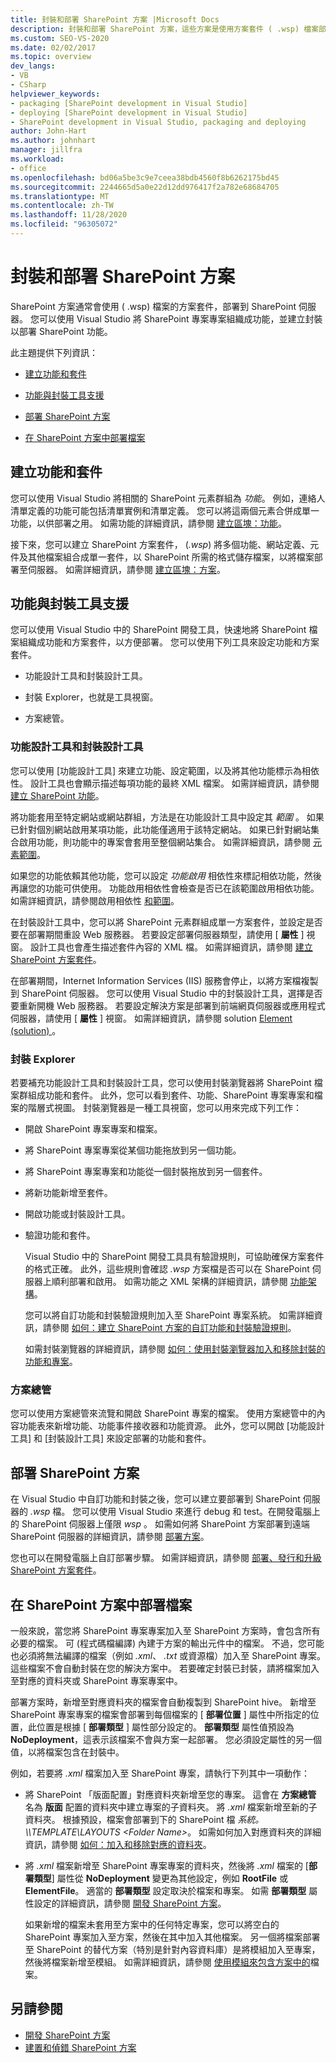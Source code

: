 ```yaml
---
title: 封裝和部署 SharePoint 方案 |Microsoft Docs
description: 封裝和部署 SharePoint 方案，這些方案是使用方案套件 ( .wsp) 檔案部署到 SharePoint 伺服器。
ms.custom: SEO-VS-2020
ms.date: 02/02/2017
ms.topic: overview
dev_langs:
- VB
- CSharp
helpviewer_keywords:
- packaging [SharePoint development in Visual Studio]
- deploying [SharePoint development in Visual Studio]
- SharePoint development in Visual Studio, packaging and deploying
author: John-Hart
ms.author: johnhart
manager: jillfra
ms.workload:
- office
ms.openlocfilehash: bd06a5be3c9e7ceea38bdb4560f8b6262175bd45
ms.sourcegitcommit: 2244665d5a0e22d12dd976417f2a782e68684705
ms.translationtype: MT
ms.contentlocale: zh-TW
ms.lasthandoff: 11/28/2020
ms.locfileid: "96305072"
---
```

# <a name="package-and-deploy-sharepoint-solutions"></a>封裝和部署 SharePoint 方案
  SharePoint 方案通常會使用 ( .wsp) 檔案的方案套件，部署到 SharePoint 伺服器。 您可以使用 Visual Studio 將 SharePoint 專案專案組織成功能，並建立封裝以部署 SharePoint 功能。

 此主題提供下列資訊：

- [建立功能和套件](#create-features-and-packages)

- [功能與封裝工具支援](#feature-and-packaging-tool-support)

- [部署 SharePoint 方案](#deploy-sharepoint-solutions)

- [在 SharePoint 方案中部署檔案](#deploy-files-in-sharepoint-solutions)

## <a name="create-features-and-packages"></a>建立功能和套件
 您可以使用 Visual Studio 將相關的 SharePoint 元素群組為 *功能*。 例如，連絡人清單定義的功能可能包括清單實例和清單定義。 您可以將這兩個元素合併成單一功能，以供部署之用。 如需功能的詳細資訊，請參閱 [建立區塊：功能](/previous-versions/office/developer/sharepoint-2010/ee537350(v=office.14))。

 接下來，您可以建立 SharePoint 方案套件， (*.wsp*) 將多個功能、網站定義、元件及其他檔案組合成單一套件，以 SharePoint 所需的格式儲存檔案，以將檔案部署至伺服器。 如需詳細資訊，請參閱 [建立區塊：方案](/previous-versions/office/developer/sharepoint-2010/ee537008(v=office.14))。

## <a name="feature-and-packaging-tool-support"></a>功能與封裝工具支援
 您可以使用 Visual Studio 中的 SharePoint 開發工具，快速地將 SharePoint 檔案組織成功能和方案套件，以方便部署。 您可以使用下列工具來設定功能和方案套件。

- 功能設計工具和封裝設計工具。

- 封裝 Explorer，也就是工具視窗。

- 方案總管。

### <a name="feature-designer-and-package-designer"></a>功能設計工具和封裝設計工具
 您可以使用 [功能設計工具] 來建立功能、設定範圍，以及將其他功能標示為相依性。 設計工具也會顯示描述每項功能的最終 XML 檔案。 如需詳細資訊，請參閱 [建立 SharePoint 功能](../sharepoint/creating-sharepoint-features.md)。

 將功能套用至特定網站或網站群組，方法是在功能設計工具中設定其 *範圍* 。 如果已針對個別網站啟用某項功能，此功能僅適用于該特定網站。 如果已針對網站集合啟用功能，則功能中的專案會套用至整個網站集合。 如需詳細資訊，請參閱 [元素範圍](/previous-versions/office/developer/sharepoint-2010/ms476615(v=office.14))。

 如果您的功能依賴其他功能，您可以設定 *功能啟用* 相依性來標記相依功能，然後再讓您的功能可供使用。 功能啟用相依性會檢查是否已在該範圍啟用相依功能。 如需詳細資訊，請參閱啟用相依性 [和範圍](/previous-versions/office/developer/sharepoint-2010/aa543162(v=office.14))。

 在封裝設計工具中，您可以將 SharePoint 元素群組成單一方案套件，並設定是否要在部署期間重設 Web 服務器。 若要設定部署伺服器類型，請使用 [ **屬性** ] 視窗。 設計工具也會產生描述套件內容的 XML 檔。 如需詳細資訊，請參閱 [建立 SharePoint 方案套件](../sharepoint/creating-sharepoint-solution-packages.md)。

 在部署期間，Internet Information Services (IIS) 服務會停止，以將方案檔複製到 SharePoint 伺服器。 您可以使用 Visual Studio 中的封裝設計工具，選擇是否要重新開機 Web 服務器。 若要設定解決方案是部署到前端網頁伺服器或應用程式伺服器，請使用 [ **屬性** ] 視窗。 如需詳細資訊，請參閱 solution [Element (solution) ](/previous-versions/office/developer/sharepoint-2010/ms412929(v=office.14))。

### <a name="packaging-explorer"></a>封裝 Explorer
 若要補充功能設計工具和封裝設計工具，您可以使用封裝瀏覽器將 SharePoint 檔案群組成功能和套件。 此外，您可以看到套件、功能、SharePoint 專案專案和檔案的階層式視圖。 封裝瀏覽器是一種工具視窗，您可以用來完成下列工作：

- 開啟 SharePoint 專案專案和檔案。

- 將 SharePoint 專案專案從某個功能拖放到另一個功能。

- 將 SharePoint 專案專案和功能從一個封裝拖放到另一個套件。

- 將新功能新增至套件。

- 開啟功能或封裝設計工具。

- 驗證功能和套件。

  Visual Studio 中的 SharePoint 開發工具具有驗證規則，可協助確保方案套件的格式正確。 此外，這些規則會確認 *.wsp* 方案檔是否可以在 SharePoint 伺服器上順利部署和啟用。 如需功能之 XML 架構的詳細資訊，請參閱 [功能架構](/previous-versions/office/developer/sharepoint-2010/ms414322(v=office.14))。

  您可以將自訂功能和封裝驗證規則加入至 SharePoint 專案系統。 如需詳細資訊，請參閱 [如何：建立 SharePoint 方案的自訂功能和封裝驗證規則](../sharepoint/how-to-create-custom-feature-and-package-validation-rules-for-sharepoint-solutions.md)。

  如需封裝瀏覽器的詳細資訊，請參閱 [如何：使用封裝瀏覽器加入和移除封裝的功能和專案](../sharepoint/how-to-add-and-remove-features-and-items-to-a-package-by-using-the-packaging-explorer.md)。

### <a name="solution-explorer"></a>方案總管
 您可以使用方案總管來流覽和開啟 SharePoint 專案的檔案。 使用方案總管中的內容功能表來新增功能、功能事件接收器和功能資源。 此外，您可以開啟 [功能設計工具] 和 [封裝設計工具] 來設定部署的功能和套件。

## <a name="deploy-sharepoint-solutions"></a>部署 SharePoint 方案
 在 Visual Studio 中自訂功能和封裝之後，您可以建立要部署到 SharePoint 伺服器的 *.wsp* 檔。 您可以使用 Visual Studio 來進行 debug 和 test。在開發電腦上的 SharePoint 伺服器上僅限 *wsp* 。 如需如何將 SharePoint 方案部署到遠端 SharePoint 伺服器的詳細資訊，請參閱 [部署方案](/previous-versions/office/developer/sharepoint-2010/aa544500(v=office.14))。

 您也可以在開發電腦上自訂部署步驟。 如需詳細資訊，請參閱 [部署、發行和升級 SharePoint 方案套件](../sharepoint/deploying-publishing-and-upgrading-sharepoint-solution-packages.md)。

## <a name="deploy-files-in-sharepoint-solutions"></a>在 SharePoint 方案中部署檔案
 一般來說，當您將 SharePoint 專案專案加入至 SharePoint 方案時，會包含所有必要的檔案。 可 (程式碼檔編譯) 內建于方案的輸出元件中的檔案。 不過，您可能也必須將無法編譯的檔案（例如 *.xml*、 *.txt* 或資源檔）加入至 SharePoint 專案。 這些檔案不會自動封裝在您的解決方案中。 若要確定封裝已封裝，請將檔案加入至對應的資料夾或 SharePoint 專案專案中。

 部署方案時，新增至對應資料夾的檔案會自動複製到 SharePoint hive。 新增至 SharePoint 專案專案的檔案會部署到每個檔案的 [ **部署位置** ] 屬性中所指定的位置，此位置是根據 [ **部署類型** ] 屬性部分設定的。 **部署類型** 屬性值預設為 **NoDeployment**，這表示該檔案不會與方案一起部署。 您必須設定屬性的另一個值，以將檔案包含在封裝中。

 例如，若要將 *.xml* 檔案加入至 SharePoint 專案，請執行下列其中一項動作：

- 將 SharePoint 「版面配置」對應資料夾新增至您的專案。 這會在 **方案總管** 名為 **版面** 配置的資料夾中建立專案的子資料夾。 將 *.xml* 檔案新增至新的子資料夾。 根據預設，檔案會部署到下的 SharePoint 檔 *系統。\\\TEMPLATE\LAYOUTS \<Folder Name>*。 如需如何加入對應資料夾的詳細資訊，請參閱 [如何：加入和移除對應的資料夾](../sharepoint/how-to-add-and-remove-mapped-folders.md)。

- 將 *.xml* 檔案新增至 SharePoint 專案專案的資料夾，然後將 *.xml* 檔案的 [**部署類型**] 屬性從 **NoDeployment** 變更為其他設定，例如 **RootFile** 或 **ElementFile**。 適當的 **部署類型** 設定取決於檔案和專案。 如需 **部署類型** 屬性設定的詳細資訊，請參閱 [開發 SharePoint 方案](../sharepoint/developing-sharepoint-solutions.md)。

  如果新增的檔案未套用至方案中的任何特定專案，您可以將空白的 SharePoint 專案加入至方案，然後在其中加入其他檔案。 另一個將檔案部署至 SharePoint 的替代方案（特別是針對內容資料庫）是將模組加入至專案，然後將檔案新增至模組。 如需詳細資訊，請參閱 [使用模組來包含方案中的](../sharepoint/using-modules-to-include-files-in-the-solution.md)檔案。

## <a name="see-also"></a>另請參閱
- [開發 SharePoint 方案](../sharepoint/developing-sharepoint-solutions.md)
- [建置和偵錯 SharePoint 方案](../sharepoint/building-and-debugging-sharepoint-solutions.md)
